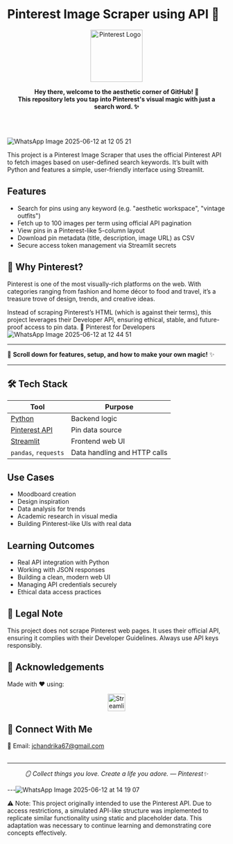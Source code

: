 # Pinterest Image Scraper using API 📌
<p align="center"> <img src="https://upload.wikimedia.org/wikipedia/commons/0/08/Pinterest-logo.png" alt="Pinterest Logo" width="120"/> </p> <p align="center">
  <b>Hey there, welcome to the aesthetic corner of GitHub! 🌸 <br>
  This repository lets you tap into Pinterest's visual magic with just a search word. ✨</b>
</p>
<br>

<br>


![WhatsApp Image 2025-06-12 at 12 05 21](https://github.com/user-attachments/assets/9bbcaa68-893d-49f9-b962-fa627bdfa57b)

This project is a Pinterest Image Scraper that uses the official Pinterest API to fetch images based on user-defined search keywords. It’s built with Python and features a simple, user-friendly interface using Streamlit.

## Features

- Search for pins using any keyword (e.g. "aesthetic workspace", "vintage outfits")
- Fetch up to 100 images per term using official API pagination
- View pins in a Pinterest-like 5-column layout
- Download pin metadata (title, description, image URL) as CSV
- Secure access token management via Streamlit secrets

## 📌 Why Pinterest?

Pinterest is one of the most visually-rich platforms on the web. With categories ranging from fashion and home décor to food and travel, it’s a treasure trove of design, trends, and creative ideas.

Instead of scraping Pinterest’s HTML (which is against their terms), this project leverages their Developer API, ensuring ethical, stable, and future-proof access to pin data.
🔗 Pinterest for Developers
<br>
![WhatsApp Image 2025-06-12 at 12 44 51](https://github.com/user-attachments/assets/20c0c330-cd72-4a10-a04b-22773d6e7bcb)


---

🌸 **Scroll down for features, setup, and how to make your own magic!** ✨

---


## 🛠️ Tech Stack


| Tool                                                           | Purpose                      |
| -------------------------------------------------------------- | ---------------------------- |
| [Python](https://www.python.org/)                              | Backend logic                |
| [Pinterest API](https://developers.pinterest.com/docs/api/v5/) | Pin data source              |
| [Streamlit](https://streamlit.io/)                             | Frontend web UI              |
| `pandas`, `requests`                                           | Data handling and HTTP calls |



## Use Cases

- Moodboard creation
- Design inspiration
- Data analysis for trends
- Academic research in visual media
- Building Pinterest-like UIs with real data

## Learning Outcomes

- Real API integration with Python
- Working with JSON responses
- Building a clean, modern web UI
- Managing API credentials securely
- Ethical data access practices
  
## 📎 Legal Note
This project does not scrape Pinterest web pages.
It uses their official API, ensuring it complies with their Developer Guidelines. Always use API keys responsibly.

## 🙌 Acknowledgements
Made with ❤️ using:
<p align="center"> <img src="https://streamlit.io/images/brand/streamlit-logo-primary-colormark-darktext.svg" alt="Streamlit" height="40"/> </p>

## 📮 Connect With Me
📧 Email: jchandrika67@gmail.com
<br>
<br>

---

<p align="center">
  <em>🪞 Collect things you love. Create a life you adore. — Pinterest✨</em>
</p>

---![WhatsApp Image 2025-06-12 at 14 19 07](https://github.com/user-attachments/assets/a552e370-b43d-4816-badc-1190d4303da8)

⚠️ Note: This project originally intended to use the Pinterest API. Due to access restrictions, a simulated API-like structure was implemented to replicate similar functionality using static and placeholder data. This adaptation was necessary to continue learning and demonstrating core concepts effectively.
